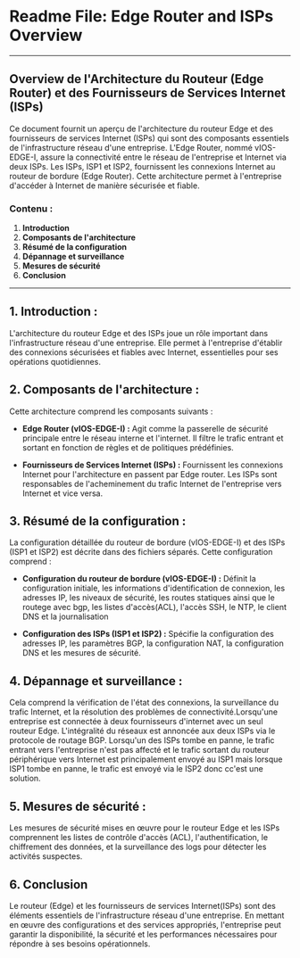 # Readme File: Edge Router and ISPs Overview

---

## Overview de l'Architecture du Routeur (Edge Router) et des Fournisseurs de Services Internet (ISPs)

Ce document fournit un aperçu de l'architecture du routeur Edge et des fournisseurs de services Internet (ISPs) qui sont des composants essentiels de l'infrastructure réseau d'une entreprise. L'Edge Router, nommé vIOS-EDGE-I, assure la connectivité entre le réseau de l'entreprise et Internet via deux ISPs. Les ISPs, ISP1 et ISP2, fournissent les connexions Internet au routeur de bordure (Edge Router). Cette architecture permet à l'entreprise d'accéder à Internet de manière sécurisée et fiable.
### Contenu :

1. **Introduction**
2. **Composants de l'architecture**
3. **Résumé de la configuration**
4. **Dépannage et surveillance**
5. **Mesures de sécurité**
6. **Conclusion**

---
## 1. Introduction :

L'architecture du routeur Edge et des ISPs joue un rôle important dans l'infrastructure réseau d'une entreprise. Elle permet à l'entreprise d'établir des connexions sécurisées et fiables avec Internet, essentielles pour ses opérations quotidiennes.

## 2. Composants de l'architecture :

Cette architecture comprend les composants suivants :

- **Edge Router (vIOS-EDGE-I) :**  Agit comme la passerelle de sécurité principale entre le réseau interne et l'internet. Il filtre le trafic entrant et sortant en fonction de règles et de politiques prédéfinies.

- **Fournisseurs de Services Internet (ISPs) :**  Fournissent les connexions Internet pour l'architecture en passent par  Edge router. Les ISPs sont responsables de l'acheminement du trafic Internet de l'entreprise vers Internet et vice versa.

## 3. Résumé de la configuration :

La configuration détaillée du routeur de bordure (vIOS-EDGE-I) et des ISPs (ISP1 et ISP2) est décrite dans des fichiers séparés. Cette configuration comprend :

- **Configuration du routeur de bordure (vIOS-EDGE-I) :**  Définit la configuration initiale, les informations d'identification de connexion, les adresses IP, les niveaux de sécurité, les routes statiques ainsi que le routege avec bgp, les listes d'accès(ACL), l'accès SSH, le NTP, le client DNS et la journalisation 

- **Configuration des ISPs (ISP1 et ISP2) :**
Spécifie la configuration des adresses IP, les paramètres BGP, la configuration NAT, la configuration DNS et les mesures de sécurité. 
## 4. Dépannage et surveillance :

Cela comprend la vérification de l'état des connexions, la surveillance du trafic Internet, et la résolution des problèmes de connectivité.Lorsqu'une entreprise est connectée à deux fournisseurs d'internet avec un seul routeur Edge. L'intégralité du réseaux est annoncée aux deux ISPs via le protocole de routage BGP. Lorsqu'un des ISPs tombe en panne, le trafic entrant vers l'entreprise n'est pas affecté et le trafic sortant du routeur périphérique vers Internet est principalement envoyé au ISP1 mais lorsque ISP1 tombe en panne, le trafic est envoyé via le ISP2 donc cc'est une solution.

## 5. Mesures de sécurité :
Les mesures de sécurité mises en œuvre pour le routeur Edge et les ISPs comprennent les listes de contrôle d'accès (ACL), l'authentification, le chiffrement des données, et la surveillance des logs pour détecter les activités suspectes.
## 6. Conclusion

Le routeur (Edge) et les fournisseurs de services Internet(ISPs) sont des éléments essentiels de l'infrastructure réseau d'une entreprise. En mettant en œuvre des configurations et des services appropriés, l'entreprise peut garantir la disponibilité, la sécurité et les performances nécessaires pour répondre à ses besoins opérationnels.
